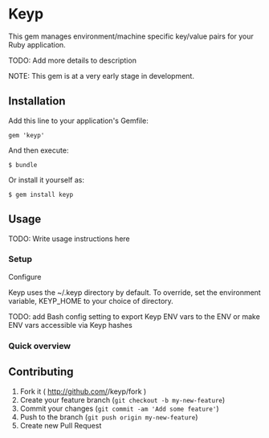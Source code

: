 # Keyp

This gem manages environment/machine specific key/value pairs for your Ruby application.

TODO: Add more details to description

NOTE: This gem is at a very early stage in development.

## Installation

Add this line to your application's Gemfile:

    gem 'keyp'

And then execute:

    $ bundle

Or install it yourself as:

    $ gem install keyp

## Usage

TODO: Write usage instructions here

### Setup

Configure

Keyp uses the ~/.keyp directory by default. To override, set the environment variable, KEYP_HOME to your choice
of directory.

TODO: add Bash config setting to export Keyp ENV vars to the ENV or make ENV vars accessible via Keyp hashes

### Quick overview



## Contributing

1. Fork it ( http://github.com/<my-github-username>/keyp/fork )
2. Create your feature branch (`git checkout -b my-new-feature`)
3. Commit your changes (`git commit -am 'Add some feature'`)
4. Push to the branch (`git push origin my-new-feature`)
5. Create new Pull Request
